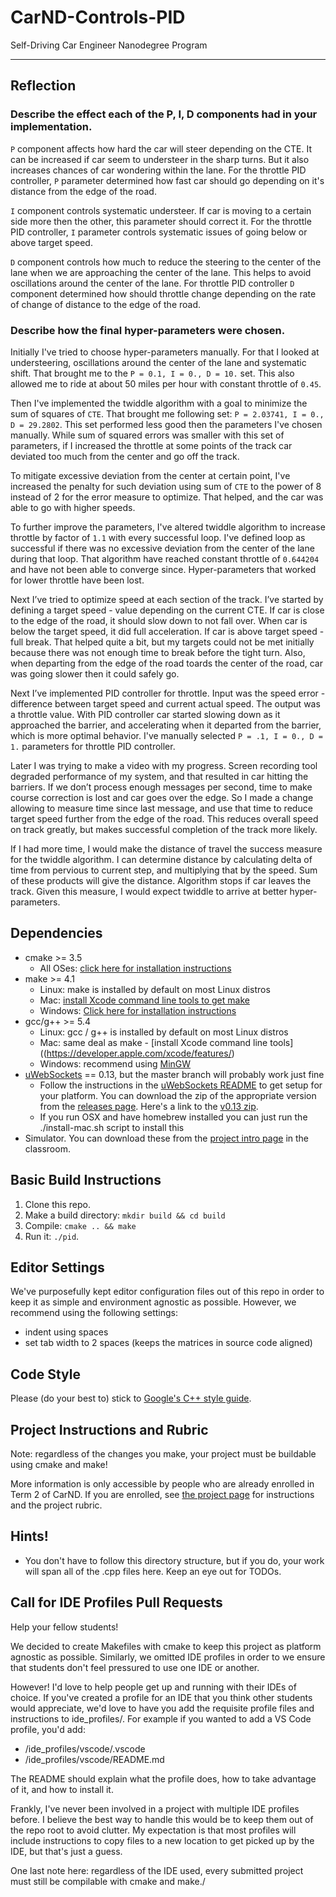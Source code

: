 # CarND-Controls-PID
Self-Driving Car Engineer Nanodegree Program

---

## Reflection

### Describe the effect each of the P, I, D components had in your implementation.

`P` component affects how hard the car will steer depending on the CTE. It can be increased if car seem to understeer in the sharp turns. But it also increases chances of car wondering within the lane. For the throttle PID controller, `P` parameter determined how fast car should go depending on it's distance from the edge of the road.

`I` component controls systematic understeer. If car is moving to a certain side more then the other, this parameter should correct it. For the throttle PID controller, `I` parameter controls systematic issues of going below or above target speed.

`D` component controls how much to reduce the steering to the center of the lane when we are approaching the center of the lane. This helps to avoid oscillations around the center of the lane. For throttle PID controller `D` component determined how should throttle change depending on the rate of change of distance to the edge of the road.

### Describe how the final hyper-parameters were chosen.

Initially I've tried to choose hyper-parameters manually. For that I looked at understeering, oscillations around the center of the lane and systematic shift. That brought me to the `P = 0.1, I = 0., D = 10.` set. This also allowed me to ride at about 50 miles per hour with constant throttle of `0.45`.

Then I've implemented the twiddle algorithm with a goal to minimize the sum of squares of `CTE`. That brought me following set: `P = 2.03741, I = 0., D = 29.2802`. This set performed less good then the parameters I've chosen manually. While sum of squared errors was smaller with this set of parameters, if I increased the throttle at some points of the track car deviated too much from the center and go off the track.

To mitigate excessive deviation from the center at certain point, I've increased the penalty for such deviation using sum of `CTE` to the power of 8 instead of 2 for the error measure to optimize. That helped, and the car was able to go with higher speeds.

To further improve the parameters, I've altered twiddle algorithm to increase throttle by factor of `1.1` with every successful loop. I've defined loop as successful if there was no excessive deviation from the center of the lane during that loop. That algorithm have reached constant throttle of `0.644204` and have not been able to converge since. Hyper-parameters that worked for lower throttle have been lost.

Next I’ve tried to optimize speed at each section of the track. I’ve started by defining a target speed - value depending on the current CTE. If car is close to the edge of the road, it should slow down to not fall over. When car is below the target speed, it did full acceleration. If car is above target speed - full break. That helped quite a bit, but my targets could not be met initially because there was not enough time to break before the tight turn. Also, when departing from the edge of the road toards the center of the road, car was going slower then it could safely go.

Next I’ve implemented PID controller for throttle. Input was the speed error - difference between target speed and current actual speed. The output was a throttle value. With PID controller car started slowing down as it approached the barrier, and accelerating when it departed from the barrier, which is more optimal behavior. I've manually selected `P = .1, I = 0., D = 1.` parameters for throttle PID controller.

Later I was trying to make a video with my progress. Screen recording tool degraded performance of my system, and that resulted in car hitting the barriers. If we don’t process enough messages per second, time to make course correction is lost and car goes over the edge. So I made a change allowing to measure time since last message, and use that time to reduce target speed further from the edge of the road. This reduces overall speed on track greatly, but makes successful completion of the track more likely.

If I had more time, I would make the distance of travel the success measure for the twiddle algorithm. I can determine distance by calculating delta of time from pervious to current step, and multiplying that by the speed. Sum of these products will give the distance. Algorithm stops if car leaves the track. Given this measure, I would expect twiddle to arrive at better hyper-parameters.

## Dependencies

* cmake >= 3.5
  * All OSes: [click here for installation instructions](https://cmake.org/install/)
* make >= 4.1
  * Linux: make is installed by default on most Linux distros
  * Mac: [install Xcode command line tools to get make](https://developer.apple.com/xcode/features/)
  * Windows: [Click here for installation instructions](http://gnuwin32.sourceforge.net/packages/make.htm)
* gcc/g++ >= 5.4
  * Linux: gcc / g++ is installed by default on most Linux distros
  * Mac: same deal as make - [install Xcode command line tools]((https://developer.apple.com/xcode/features/)
  * Windows: recommend using [MinGW](http://www.mingw.org/)
* [uWebSockets](https://github.com/uWebSockets/uWebSockets) == 0.13, but the master branch will probably work just fine
  * Follow the instructions in the [uWebSockets README](https://github.com/uWebSockets/uWebSockets/blob/master/README.md) to get setup for your platform. You can download the zip of the appropriate version from the [releases page](https://github.com/uWebSockets/uWebSockets/releases). Here's a link to the [v0.13 zip](https://github.com/uWebSockets/uWebSockets/archive/v0.13.0.zip).
  * If you run OSX and have homebrew installed you can just run the ./install-mac.sh script to install this
* Simulator. You can download these from the [project intro page](https://github.com/udacity/CarND-PID-Control-Project/releases) in the classroom.

## Basic Build Instructions

1. Clone this repo.
2. Make a build directory: `mkdir build && cd build`
3. Compile: `cmake .. && make`
4. Run it: `./pid`. 

## Editor Settings

We've purposefully kept editor configuration files out of this repo in order to
keep it as simple and environment agnostic as possible. However, we recommend
using the following settings:

* indent using spaces
* set tab width to 2 spaces (keeps the matrices in source code aligned)

## Code Style

Please (do your best to) stick to [Google's C++ style guide](https://google.github.io/styleguide/cppguide.html).

## Project Instructions and Rubric

Note: regardless of the changes you make, your project must be buildable using
cmake and make!

More information is only accessible by people who are already enrolled in Term 2
of CarND. If you are enrolled, see [the project page](https://classroom.udacity.com/nanodegrees/nd013/parts/40f38239-66b6-46ec-ae68-03afd8a601c8/modules/f1820894-8322-4bb3-81aa-b26b3c6dcbaf/lessons/e8235395-22dd-4b87-88e0-d108c5e5bbf4/concepts/6a4d8d42-6a04-4aa6-b284-1697c0fd6562)
for instructions and the project rubric.

## Hints!

* You don't have to follow this directory structure, but if you do, your work
  will span all of the .cpp files here. Keep an eye out for TODOs.

## Call for IDE Profiles Pull Requests

Help your fellow students!

We decided to create Makefiles with cmake to keep this project as platform
agnostic as possible. Similarly, we omitted IDE profiles in order to we ensure
that students don't feel pressured to use one IDE or another.

However! I'd love to help people get up and running with their IDEs of choice.
If you've created a profile for an IDE that you think other students would
appreciate, we'd love to have you add the requisite profile files and
instructions to ide_profiles/. For example if you wanted to add a VS Code
profile, you'd add:

* /ide_profiles/vscode/.vscode
* /ide_profiles/vscode/README.md

The README should explain what the profile does, how to take advantage of it,
and how to install it.

Frankly, I've never been involved in a project with multiple IDE profiles
before. I believe the best way to handle this would be to keep them out of the
repo root to avoid clutter. My expectation is that most profiles will include
instructions to copy files to a new location to get picked up by the IDE, but
that's just a guess.

One last note here: regardless of the IDE used, every submitted project must
still be compilable with cmake and make./
